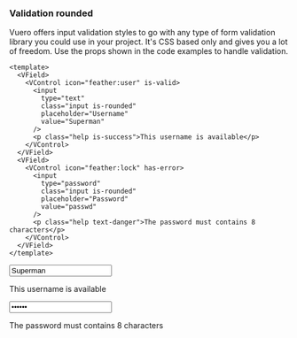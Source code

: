 ### Validation rounded

Vuero offers input validation styles to go with any type of form validation
library you could use in your project.
It's CSS based only and gives you a lot of freedom.
Use the props shown in the code examples to handle validation.

<!--code-->

```vue
<template>
  <VField>
    <VControl icon="feather:user" is-valid>
      <input
        type="text"
        class="input is-rounded"
        placeholder="Username"
        value="Superman"
      />
      <p class="help is-success">This username is available</p>
    </VControl>
  </VField>
  <VField>
    <VControl icon="feather:lock" has-error>
      <input
        type="password"
        class="input is-rounded"
        placeholder="Password"
        value="passwd"
      />
      <p class="help text-danger">The password must contains 8 characters</p>
    </VControl>
  </VField>
</template>
```

<!--/code-->

<!--example-->

<VField>
  <VControl icon="feather:user" is-valid>
    <input
      type="text"
      class="input is-rounded"
      placeholder="Username"
      value="Superman"
    />
    <p class="help is-success">This username is available</p>
  </VControl>
</VField>
<VField>
  <VControl icon="feather:lock" has-error>
    <input
      type="password"
      class="input is-rounded"
      placeholder="Password"
      value="passwd"
    />
    <p class="help text-danger">The password must contains 8 characters</p>
  </VControl>
</VField>

<!--/example-->
